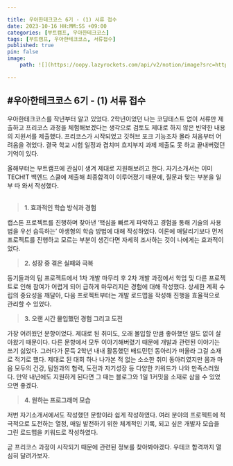 ```yaml
---

title: 우아한테크코스 6기 - (1) 서류 접수
date: 2023-10-16 HH:MM:SS +09:00
categories: [부트캠프, 우아한테크코스]
tags: [부트캠프, 우아한테크코스, 서류접수]
published: true
pin: false
image:
	path: ![](https://oopy.lazyrockets.com/api/v2/notion/image?src=https%3A%2F%2Fprod-files-secure.s3.us-west-2.amazonaws.com%2Ff71cbdcd-b763-41af-9bbb-42abdb18bd6a%2F924f98cd-0a25-4463-90b5-c222313c4437%2F%25E1%2584%258B%25E1%2585%25AE%25E1%2584%2590%25E1%2585%25A6%25E1%2584%258F%25E1%2585%25A9_%25E1%2584%2589%25E1%2585%25A1%25E1%2584%258B%25E1%2585%25B5%25E1%2584%2590%25E1%2585%25B3_%25E1%2584%2592%25E1%2585%25A6%25E1%2584%2583%25E1%2585%25A5_2000x1333.png&blockId=c2dd0879-c2b5-484e-bbe8-5545f70aa320&width=3600)

---
```


#**우아한테크코스 6기 - (1) 서류 접수**
-
우아한테크코스를 작년부터 알고 있었다. 2학년이었던 나는 코딩테스트 없이 서류만 제출하고 프리코스 과정을 체험해보겠다는 생각으로 검토도 제대로 하지 않은 빈약한 내용의 지원서를 제출했다. 프리코스가 시작되었고 깃허브 포크 기능조차 몰라 처음부터 어려움을 겪었다. 결국 학교 시험 일정과 겹치며 흐지부지 과제 제출도 못 하고 끝내버렸던 기억이 있다.

올해부터는 부트캠프에 관심이 생겨 제대로 지원해보려고 한다. 자기소개서는 이미 TECH!T 백엔드 스쿨에 제출해 최종합격이 이루어졌기 때문에, 질문과 맞는 부분을 일부 따 와서 작성했다. <br><br>


> **1. 효과적인 학습 방식과 경험**

캡스톤 프로젝트를 진행하며 찾아낸 ‘핵심을 빠르게 파악하고 경험을 통해 기술의 사용법을 우선 습득하는’ 야생형의 학습 방법에 대해 작성하였다. 이론에 매달리기보다 먼저 프로젝트를 진행하고 모르는 부분이 생긴다면 자세히 조사하는 것이 나에게는 효과적이었다.


> **2. 성장 중 겪은 실패와 극복**

동기들과의 팀 프로젝트에서 1차 개발 마무리 후 2차 개발 과정에서 학업 및 다른 프로젝트로 인해 참여가 어렵게 되어 급하게 마무리지은 경험에 대해 작성했다. 상세한 계획 수립의 중요성을 깨달아, 다음 프로젝트부터는 개발 로드맵을 작성해 진행을 효율적으로 관리할 수 있었다.


> **3. 오랜 시간 몰입했던 경험 그리고 도전**

가장 어려웠던 문항이었다. 제대로 된 취미도, 오래 몰입할 만큼 좋아했던 일도 없이 살아왔기 때문이다. 다른 문항에서 모두 이야기해버렸기 때문에 개발과 관련된 이야기는 쓰기 싫었다. 그러다가 문득 2학년 내내 활동했던 배드민턴 동아리가 떠올라 그걸 소재로 적기로 했다. 제대로 된 대회 하나 나가본 적 없는 소소한 취미 동아리였지만 몸과 마음 모두의 건강, 팀원과의 협력, 도전과 자기성장 등 다양한 키워드가 나와 만족스러웠다. 만약 내년에도 지원하게 된다면 그 때는 블로그와 1일 1커밋을 소재로 삼을 수 있었으면 좋겠다.


> **4. 원하는 프로그래머 모습**

저번 자기소개서에서도 작성했던 문항이라 쉽게 작성하였다. 여러 분야의 프로젝트에 적극적으로 도전하는 열정, 매일 발전하기 위한 체계적인 기록, 되고 싶은 개발자 모습을 그린 로드맵을 키워드로 작성하였다.


곧 프리코스 과정이 시작되기 때문에 관련된 정보를 찾아봐야겠다. 우테코 합격까지 열심히 달려가보자.

